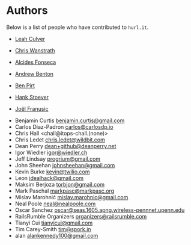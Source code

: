 # Authors

Below is a list of people who have contributed to `hurl.it`.

* [Leah Culver][2]
* [Chris Wanstrath][3]

* [Alcides Fonseca][alcides]
* [Andrew Benton][andrewmbenton]
* [Ben Pirt][bjpirt]
* [Hank Stoever][hstove]
* [Joël Franusic][jpf]

- Benjamin Curtis <benjamin.curtis@gmail.com>
- Carlos Diaz-Padron <carlos@carlosdp.io>
- Chris Hall <chall@itops-chall.(none)>
- Chris Ledet <chris.ledet@wildbit.com>
- Dean Perry <dean+github@deanperry.net>
- Igor Wiedler <igor@wiedler.ch>
- Jeff Lindsay <progrium@gmail.com>
- John Sheehan <johnsheehan@gmail.com>
- Kevin Burke <kevin@twilio.com>
- Leon <idealhack@gmail.com>
- Maksim Berjoza <torbjon@gmail.com>
- Mark Paschal <markpasc@markpasc.org>
- Mislav Marohnić <mislav.marohnic@gmail.com>
- Neal Poole <neal@nealpoole.com>
- Oscar Sanchez <oscar@seas.1605.apng.wireless-pennnet.upenn.edu>
- RailsRumble Organizers <organizers@railsrumble.com>
- Tianyi Cui <tianyicui@gmail.com>
- Tim Carey-Smith <tim@spork.in>
- alan <alankennedy100@gmail.com>

[2]: http://github.com/leah
[3]: http://github.com/defunkt
[hstove]: http://github.com/hstove
[jpf]: http://github.com/jpf
[bjpirt]: http://github.com/bjpirt
[alcides]: http://github.com/alcides
[andrewmbenton]: http://github.com/andrewmbenton
